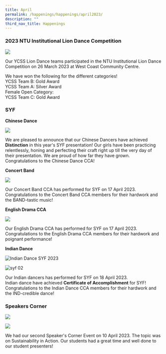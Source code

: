 ```yaml
---
title: April
permalink: /happenings/happenings/april2023/
description: ""
third_nav_title: Happenings
---
```

### 2023 NTU Institutional Lion Dance Competition 

![](/images/ntu%20lion%20dance.jpeg)

Our YCSS Lion Dance teams participated in the NTU Institutional Lion Dance Competition on 26 March 2023 at West Coast Community Centre. 

We have won the following for the different categories! <br> 
YCSS Team B: Gold Award <br>
YCSS Team A: Silver Award <br>
Female Open Category: <br>
YCSS Team C: Gold Award

### SYF

**Chinese Dance** <br>

![](/images/chinese%20dance%20syf.PNG)

We are pleased to announce that our Chinese Dancers have achieved **Distinction** in this year's SYF presentation! Our girls have been practicing relentlessly, honing and perfecting their craft right up till the very day of their presentation. We are proud of how far they have grown. <br>
Congratulations to the Chinese Dance CCA!

**Concert Band**

![](/images/concert%20band%20syf.jpg)

Our Concert Band CCA has performed for SYF on 17 April 2023. Congratulations to the Concert Band CCA members for their hardwork and the BAND-tastic music!

**English Drama CCA**

![](/images/drama%20syf.PNG)

Our English Drama CCA has performed for SYF on 17 April 2023.<br>
Congratulations to the English Drama CCA members for their hardwork and poignant performance!

**Indian Dance**

![Indian Dance SYF 2023](/images/indian%20dance%20syf.PNG)

![syf 02](/images/indian%20dance%20syf%2002.PNG)

Our Indian dancers has performed for SYF on 18 April 2023. <br> Indian dance have achieved **Certificate of Accomplishment** for SYF!
Congratulations to the Indian Dance CCA members for their hardwork and the IND-credible dance!

### Speakers Corner

![](/images/speaker%20corner%2001.jpeg)

![](/images/speakers%20corner%2002.jpeg)

We had our second Speaker's Corner Event on 10 April 2023. The topic was on Sustainability in Action. Our students had a great time and well done to our student presenters!